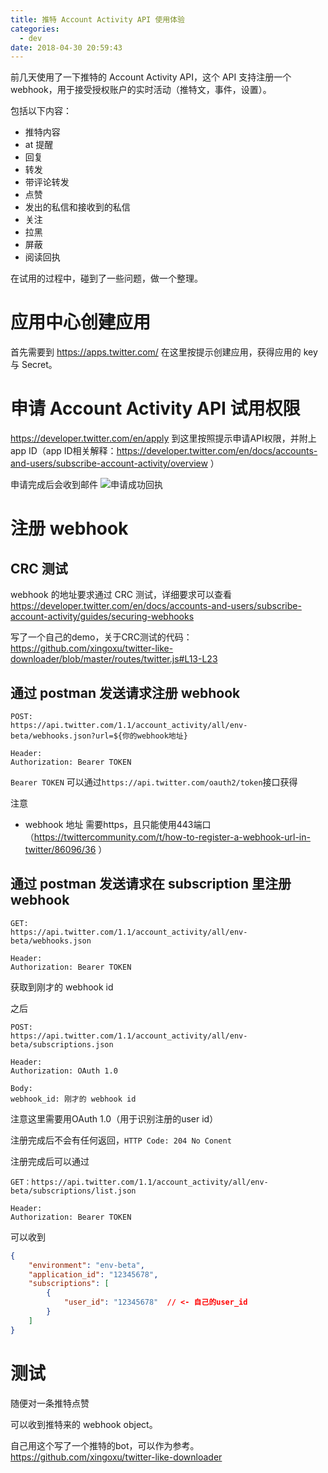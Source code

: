 ```yaml
---
title: 推特 Account Activity API 使用体验
categories:
  - dev
date: 2018-04-30 20:59:43
---
```


前几天使用了一下推特的 Account Activity API，这个 API 支持注册一个 webhook，用于接受授权账户的实时活动（推特文，事件，设置）。

包括以下内容：
- 推特内容
- at 提醒
- 回复
- 转发
- 带评论转发
- 点赞
- 发出的私信和接收到的私信
- 关注
- 拉黑
- 屏蔽
- 阅读回执

在试用的过程中，碰到了一些问题，做一个整理。

<!-- more -->

# 应用中心创建应用

首先需要到 https://apps.twitter.com/ 在这里按提示创建应用，获得应用的 key 与 Secret。

# 申请 Account Activity API 试用权限

https://developer.twitter.com/en/apply
到这里按照提示申请API权限，并附上 app ID（app ID相关解释：https://developer.twitter.com/en/docs/accounts-and-users/subscribe-account-activity/overview ）

申请完成后会收到邮件
![申请成功回执](https://i.loli.net/2018/04/30/5ae7000843f53.png)

# 注册 webhook

## CRC 测试
webhook 的地址要求通过 CRC 测试，详细要求可以查看
https://developer.twitter.com/en/docs/accounts-and-users/subscribe-account-activity/guides/securing-webhooks

写了一个自己的demo，关于CRC测试的代码：
https://github.com/xingoxu/twitter-like-downloader/blob/master/routes/twitter.js#L13-L23

## 通过 postman 发送请求注册 webhook

```
POST:
https://api.twitter.com/1.1/account_activity/all/env-beta/webhooks.json?url=${你的webhook地址}

Header:
Authorization: Bearer TOKEN
```

`Bearer TOKEN` 可以通过`https://api.twitter.com/oauth2/token`接口获得

注意
- webhook 地址 需要https，且只能使用443端口（https://twittercommunity.com/t/how-to-register-a-webhook-url-in-twitter/86096/36 ）

## 通过 postman 发送请求在 subscription 里注册 webhook

```
GET:
https://api.twitter.com/1.1/account_activity/all/env-beta/webhooks.json

Header:
Authorization: Bearer TOKEN
```
获取到刚才的 webhook id

之后
```
POST:
https://api.twitter.com/1.1/account_activity/all/env-beta/subscriptions.json

Header:
Authorization: OAuth 1.0

Body:
webhook_id: 刚才的 webhook id
```
注意这里需要用OAuth 1.0（用于识别注册的user id）

注册完成后不会有任何返回，`HTTP Code: 204 No Conent`


注册完成后可以通过

```
GET：https://api.twitter.com/1.1/account_activity/all/env-beta/subscriptions/list.json

Header:
Authorization: Bearer TOKEN
```

可以收到
```json
{
    "environment": "env-beta",
    "application_id": "12345678",
    "subscriptions": [
        {
            "user_id": "12345678"  // <- 自己的user_id
        }
    ]
}
```


# 测试

随便对一条推特点赞

可以收到推特来的 webhook object。


自己用这个写了一个推特的bot，可以作为参考。
https://github.com/xingoxu/twitter-like-downloader